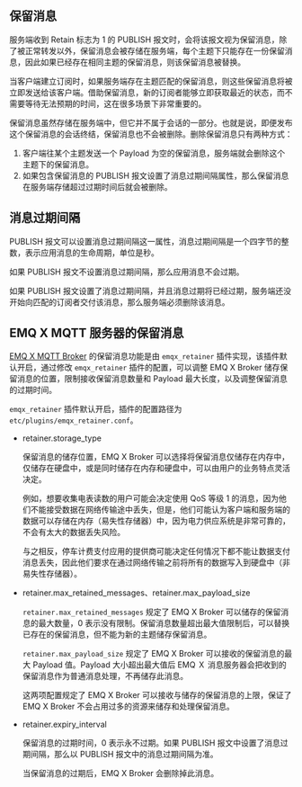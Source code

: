 ## 保留消息

服务端收到 Retain 标志为 1 的 PUBLISH 报文时，会将该报文视为保留消息，除了被正常转发以外，保留消息会被存储在服务端，每个主题下只能存在一份保留消息，因此如果已经存在相同主题的保留消息，则该保留消息被替换。

当客户端建立订阅时，如果服务端存在主题匹配的保留消息，则这些保留消息将被立即发送给该客户端。借助保留消息，新的订阅者能够立即获取最近的状态，而不需要等待无法预期的时间，这在很多场景下非常重要的。

保留消息虽然存储在服务端中，但它并不属于会话的一部分。也就是说，即便发布这个保留消息的会话终结，保留消息也不会被删除。删除保留消息只有两种方式：

1. 客户端往某个主题发送一个 Payload 为空的保留消息，服务端就会删除这个主题下的保留消息。
2. 如果包含保留消息的 PUBLISH 报文设置了消息过期间隔属性，那么保留消息在服务端存储超过过期时间后就会被删除。

## 消息过期间隔

PUBLISH 报文可以设置消息过期间隔这一属性，消息过期间隔是一个四字节的整数，表示应用消息的生命周期，单位是秒。

如果 PUBLISH 报文不设置消息过期间隔，那么应用消息不会过期。

如果 PUBLISH 报文设置了消息过期间隔，并且消息过期将已经过期，服务端还没开始向匹配的订阅者交付该消息，那么服务端必须删除该消息。

## EMQ X MQTT 服务器的保留消息

[EMQ X MQTT Broker](https://www.emqx.com/en) 的保留消息功能是由 `emqx_retainer` 插件实现，该插件默认开启，通过修改 `emqx_retainer` 插件的配置，可以调整 EMQ X Broker 储存保留消息的位置，限制接收保留消息数量和 Payload 最大长度，以及调整保留消息的过期时间。

`emqx_retainer` 插件默认开启，插件的配置路径为 `etc/plugins/emqx_retainer.conf`。

+ retainer.storage_type

  保留消息的储存位置，EMQ X Broker 可以选择将保留消息仅储存在内存中，仅储存在硬盘中，或是同时储存在内存和硬盘中，可以由用户的业务特点灵活决定。

  例如，想要收集电表读数的用户可能会决定使用 QoS 等级 1 的消息，因为他们不能接受数据在网络传输途中丢失，但是，他们可能认为客户端和服务端的数据可以存储在内存（易失性存储器）中，因为电力供应系统是非常可靠的，不会有太大的数据丢失风险。

  与之相反，停车计费支付应用的提供商可能决定任何情况下都不能让数据支付消息丢失，因此他们要求在通过网络传输之前将所有的数据写入到硬盘中（非易失性存储器）。

+ retainer.max_retained_messages、retainer.max_payload_size

  `retainer.max_retained_messages`  规定了 EMQ X Broker 可以储存的保留消息的最大数量，0 表示没有限制。保留消息数量超出最大值限制后，可以替换已存在的保留消息，但不能为新的主题储存保留消息。

  `retainer.max_payload_size`  规定了 EMQ X Broker 可以接收的保留消息的最大 Payload 值。Payload 大小超出最大值后 EMQ Ｘ 消息服务器会把收到的保留消息作为普通消息处理，不再储存此消息。

  这两项配置规定了 EMQ X Broker 可以接收与储存的保留消息的上限，保证了 EMQ X Broker 不会占用过多的资源来储存和处理保留消息。

+ retainer.expiry_interval

  保留消息的过期时间，0 表示永不过期。如果 PUBLISH 报文中设置了消息过期间隔，那么以 PUBLISH 报文中的消息过期间隔为准。

  当保留消息的过期后，EMQ X Broker 会删除掉此消息。
